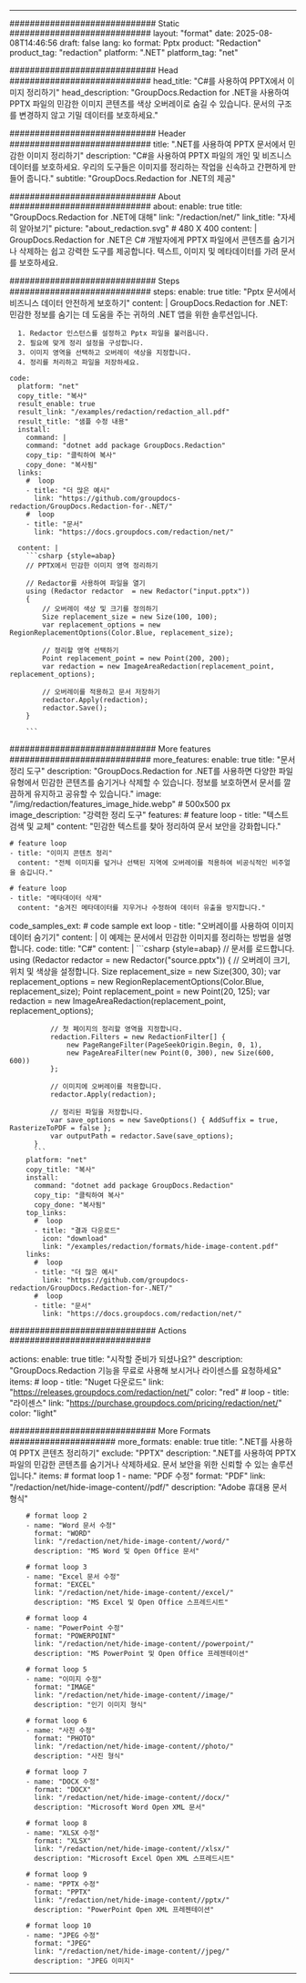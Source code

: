 
---
############################# Static ############################
layout: "format"
date:  2025-08-08T14:46:56
draft: false
lang: ko
format: Pptx
product: "Redaction"
product_tag: "redaction"
platform: ".NET"
platform_tag: "net"

############################# Head ############################
head_title: "C#를 사용하여 PPTX에서 이미지 정리하기"
head_description: "GroupDocs.Redaction for .NET을 사용하여 PPTX 파일의 민감한 이미지 콘텐츠를 색상 오버레이로 숨길 수 있습니다. 문서의 구조를 변경하지 않고 기밀 데이터를 보호하세요."

############################# Header ############################
title: ".NET를 사용하여 PPTX 문서에서 민감한 이미지 정리하기" 
description: "C#을 사용하여 PPTX 파일의 개인 및 비즈니스 데이터를 보호하세요. 우리의 도구들은 이미지를 정리하는 작업을 신속하고 간편하게 만들어 줍니다."
subtitle: "GroupDocs.Redaction for .NET의 제공" 

############################# About ############################
about:
    enable: true
    title: "GroupDocs.Redaction for .NET에 대해"
    link: "/redaction/net/"
    link_title: "자세히 알아보기"
    picture: "about_redaction.svg" # 480 X 400
    content: |
       GroupDocs.Redaction for .NET은 C# 개발자에게 PPTX 파일에서 콘텐츠를 숨기거나 삭제하는 쉽고 강력한 도구를 제공합니다. 텍스트, 이미지 및 메타데이터를 가려 문서를 보호하세요.

############################# Steps ############################
steps:
    enable: true
    title: "Pptx 문서에서 비즈니스 데이터 안전하게 보호하기"
    content: |
      GroupDocs.Redaction for .NET: 민감한 정보를 숨기는 데 도움을 주는 귀하의 .NET 앱을 위한 솔루션입니다.
      
      1. Redactor 인스턴스를 설정하고 Pptx 파일을 불러옵니다.
      2. 필요에 맞게 정리 설정을 구성합니다.
      3. 이미지 영역을 선택하고 오버레이 색상을 지정합니다.
      4. 정리를 처리하고 파일을 저장하세요.
   
    code:
      platform: "net"
      copy_title: "복사"
      result_enable: true
      result_link: "/examples/redaction/redaction_all.pdf"
      result_title: "샘플 수정 내용"
      install:
        command: |
        command: "dotnet add package GroupDocs.Redaction"
        copy_tip: "클릭하여 복사"
        copy_done: "복사됨"
      links:
        #  loop
        - title: "더 많은 예시"
          link: "https://github.com/groupdocs-redaction/GroupDocs.Redaction-for-.NET/"
        #  loop
        - title: "문서"
          link: "https://docs.groupdocs.com/redaction/net/"
          
      content: |
        ```csharp {style=abap}
        // PPTX에서 민감한 이미지 영역 정리하기

        // Redactor를 사용하여 파일을 열기
        using (Redactor redactor  = new Redactor("input.pptx"))
        {
            // 오버레이 색상 및 크기를 정의하기
            Size replacement_size = new Size(100, 100);
            var replacement_options = new RegionReplacementOptions(Color.Blue, replacement_size);

            // 정리할 영역 선택하기
            Point replacement_point = new Point(200, 200);
            var redaction = new ImageAreaRedaction(replacement_point, replacement_options);
            
            // 오버레이를 적용하고 문서 저장하기
            redactor.Apply(redaction);
            redactor.Save();
        }
        
        ```            


############################# More features ############################
more_features:
  enable: true
  title: "문서 정리 도구"
  description: "GroupDocs.Redaction for .NET를 사용하면 다양한 파일 유형에서 민감한 콘텐츠를 숨기거나 삭제할 수 있습니다. 정보를 보호하면서 문서를 깔끔하게 유지하고 공유할 수 있습니다."
  image: "/img/redaction/features_image_hide.webp" # 500x500 px
  image_description: "강력한 정리 도구"
  features:
    # feature loop
    - title: "텍스트 검색 및 교체"
      content: "민감한 텍스트를 찾아 정리하여 문서 보안을 강화합니다."

    # feature loop
    - title: "이미지 콘텐츠 정리"
      content: "전체 이미지를 덮거나 선택된 지역에 오버레이를 적용하여 비공식적인 비주얼을 숨깁니다."

    # feature loop
    - title: "메타데이터 삭제"
      content: "숨겨진 메타데이터를 지우거나 수정하여 데이터 유출을 방지합니다."
      
  code_samples_ext:
    # code sample ext loop
    - title: "오버레이를 사용하여 이미지 데이터 숨기기"
      content: |
        이 예제는 문서에서 민감한 이미지를 정리하는 방법을 설명합니다.
      code:
        title: "C#"
        content: |
          ```csharp {style=abap}
          //  문서를 로드합니다.
          using (Redactor redactor  = new Redactor("source.pptx"))
          {
              // 오버레이 크기, 위치 및 색상을 설정합니다.
              Size replacement_size = new Size(300, 30);
              var replacement_options = new RegionReplacementOptions(Color.Blue, replacement_size);
              Point replacement_point = new Point(20, 125);
              var redaction = new ImageAreaRedaction(replacement_point, replacement_options);
 
              // 첫 페이지의 정리할 영역을 지정합니다.
              redaction.Filters = new RedactionFilter[] {
                  new PageRangeFilter(PageSeekOrigin.Begin, 0, 1),
                  new PageAreaFilter(new Point(0, 300), new Size(600, 600))
              };

              // 이미지에 오버레이를 적용합니다.
              redactor.Apply(redaction);

              // 정리된 파일을 저장합니다.
              var save_options = new SaveOptions() { AddSuffix = true, RasterizeToPDF = false };
              var outputPath = redactor.Save(save_options);
          }
          ```
        platform: "net"
        copy_title: "복사"
        install:
          command: "dotnet add package GroupDocs.Redaction"
          copy_tip: "클릭하여 복사"
          copy_done: "복사됨"
        top_links:
          #  loop
          - title: "결과 다운로드"
            icon: "download"
            link: "/examples/redaction/formats/hide-image-content.pdf"
        links:
          #  loop
          - title: "더 많은 예시"
            link: "https://github.com/groupdocs-redaction/GroupDocs.Redaction-for-.NET/"
          #  loop
          - title: "문서"
            link: "https://docs.groupdocs.com/redaction/net/"


############################# Actions ############################

actions:
  enable: true
  title: "시작할 준비가 되셨나요?"
  description: "GroupDocs.Redaction 기능을 무료로 사용해 보시거나 라이센스를 요청하세요"
  items:
    #  loop
    - title: "Nuget 다운로드"
      link: "https://releases.groupdocs.com/redaction/net/"
      color: "red"
        #  loop
    - title: "라이센스"
      link: "https://purchase.groupdocs.com/pricing/redaction/net/"
      color: "light"


############################# More Formats #####################
more_formats:
    enable: true
    title: ".NET를 사용하여 PPTX 콘텐츠 정리하기"
    exclude: "PPTX"
    description: ".NET를 사용하여 PPTX 파일의 민감한 콘텐츠를 숨기거나 삭제하세요. 문서 보안을 위한 신뢰할 수 있는 솔루션입니다."
    items: 
        # format loop 1
        - name: "PDF 수정"
          format: "PDF"
          link: "/redaction/net/hide-image-content//pdf/"
          description: "Adobe 휴대용 문서 형식"

        # format loop 2
        - name: "Word 문서 수정"
          format: "WORD"
          link: "/redaction/net/hide-image-content//word/"
          description: "MS Word 및 Open Office 문서"
          
        # format loop 3
        - name: "Excel 문서 수정"
          format: "EXCEL"
          link: "/redaction/net/hide-image-content//excel/"
          description: "MS Excel 및 Open Office 스프레드시트"

        # format loop 4
        - name: "PowerPoint 수정"
          format: "POWERPOINT"
          link: "/redaction/net/hide-image-content//powerpoint/"
          description: "MS PowerPoint 및 Open Office 프레젠테이션"

        # format loop 5
        - name: "이미지 수정"
          format: "IMAGE"
          link: "/redaction/net/hide-image-content//image/"
          description: "인기 이미지 형식"

        # format loop 6
        - name: "사진 수정"
          format: "PHOTO"
          link: "/redaction/net/hide-image-content//photo/"
          description: "사진 형식"

        # format loop 7
        - name: "DOCX 수정"
          format: "DOCX"
          link: "/redaction/net/hide-image-content//docx/"
          description: "Microsoft Word Open XML 문서"
          
        # format loop 8
        - name: "XLSX 수정"
          format: "XLSX"
          link: "/redaction/net/hide-image-content//xlsx/"
          description: "Microsoft Excel Open XML 스프레드시트"
          
        # format loop 9
        - name: "PPTX 수정"
          format: "PPTX"
          link: "/redaction/net/hide-image-content//pptx/"
          description: "PowerPoint Open XML 프레젠테이션"

        # format loop 10
        - name: "JPEG 수정"
          format: "JPEG"
          link: "/redaction/net/hide-image-content//jpeg/"
          description: "JPEG 이미지"


---